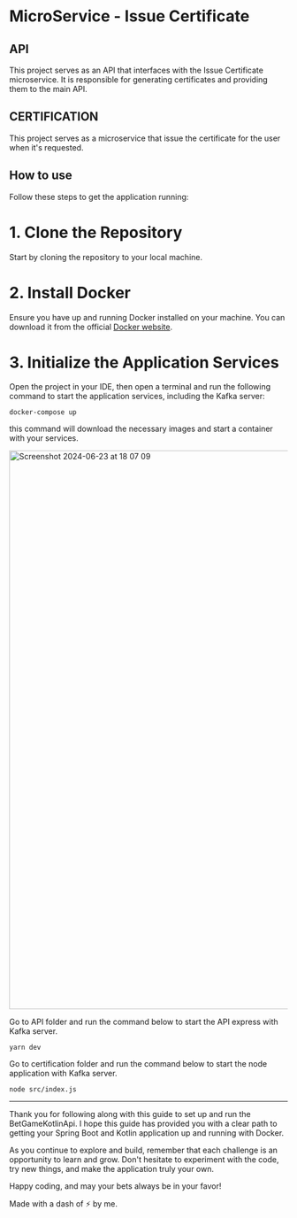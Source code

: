 # MicroService - Issue Certificate

## API

This project serves as an API that interfaces with the Issue Certificate microservice. It is responsible for generating certificates and providing them to the main API.

## CERTIFICATION

This project serves as a microservice that issue the certificate for the user when it's requested.

## How to use

Follow these steps to get the application running:

# 1. Clone the Repository

Start by cloning the repository to your local machine.

# 2. Install Docker

Ensure you have up and running Docker installed on your machine. You can download it from the official <a href="https://www.docker.com/products/docker-desktop/" target="_blank">Docker website</a>.

# 3. Initialize the Application Services

Open the project in your IDE, then open a terminal and run the following command to start the application services, including the Kafka server:

`docker-compose up`

this command will download the necessary images and start a container with your services.

<img width="1010" alt="Screenshot 2024-06-23 at 18 07 09" src="https://github.com/Gabrielmtvp/certificate-microservice-kafka/assets/23700451/6bb6785e-9f96-4120-947b-3ef0cc1cab96">

Go to API folder and run the command below to start the API express with Kafka server.

`yarn dev`

Go to certification folder and run the command below to start the node application with Kafka server.

`node src/index.js`

---

Thank you for following along with this guide to set up and run the BetGameKotlinApi. I hope this guide has provided you with a clear path to getting your Spring Boot and Kotlin application up and running with Docker.

As you continue to explore and build, remember that each challenge is an opportunity to learn and grow. Don't hesitate to experiment with the code, try new things, and make the application truly your own.

Happy coding, and may your bets always be in your favor!

Made with a dash of ⚡ by me.
